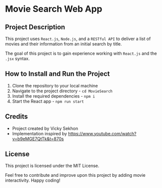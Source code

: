 # Movie Search Web App


## Project Description
This project uses ```React.js```, ```Node.js```, and a ```RESTful API``` to deliver a list of movies and their information from an initial search by title.

The goal of this project is to gain experience working with ```React.js``` and the ```.jsx``` syntax. 

## How to Install and Run the Project

1. Clone the repository to your local machine
2. Navigate to the project directory - ```cd MovieSearch```
3. Install the required dependencies - ```npm i```
4. Start the React app - ```npm run start```

## Credits
- Project created by Vicky Sekhon
- Implementation inspired by https://www.youtube.com/watch?v=b9eMGE7QtTk&t=870s

## License
This project is licensed under the MIT License.

Feel free to contribute and improve upon this project by adding movie interactivity. Happy coding!  
